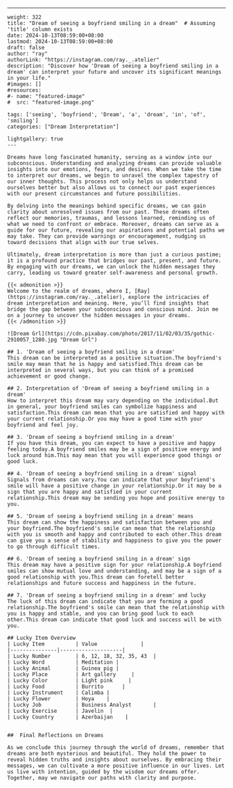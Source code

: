 ---
    weight: 322
    title: "Dream of seeing a boyfriend smiling in a dream"  # Assuming 'title' column exists
    date: 2024-10-13T08:59:00+08:00
    lastmod: 2024-10-13T08:59:00+08:00
    draft: false
    author: "ray"
    authorLink: "https://instagram.com/ray._.atelier"
    description: "Discover how 'Dream of seeing a boyfriend smiling in a dream' can interpret your future and uncover its significant meanings in your life."
    #images: []
    #resources:
    #- name: "featured-image"
    #  src: "featured-image.png"
    
    tags: ['seeing', 'boyfriend', 'Dream', 'a', 'dream', 'in', 'of', 'smiling']
    categories: ["Dream Interpretation"]
    
    lightgallery: true
    ---
    
    Dreams have long fascinated humanity, serving as a window into our subconscious. Understanding and analyzing dreams can provide valuable insights into our emotions, fears, and desires. When we take the time to interpret our dreams, we begin to unravel the complex tapestry of our inner thoughts. This process not only helps us understand ourselves better but also allows us to connect our past experiences with our present circumstances and future possibilities.
    
    By delving into the meanings behind specific dreams, we can gain clarity about unresolved issues from our past. These dreams often reflect our memories, traumas, and lessons learned, reminding us of what we need to confront or embrace. Moreover, dreams can serve as a guide for our future, revealing our aspirations and potential paths we may take. They can provide warnings or encouragement, nudging us toward decisions that align with our true selves.
    
    Ultimately, dream interpretation is more than just a curious pastime; it is a profound practice that bridges our past, present, and future. By engaging with our dreams, we can unlock the hidden messages they carry, leading us toward greater self-awareness and personal growth.
    
    {{< admonition >}}
    Welcome to the realm of dreams, where I, [Ray](https://instagram.com/ray._.atelier), explore the intricacies of dream interpretation and meaning. Here, you’ll find insights that bridge the gap between your subconscious and conscious mind. Join me on a journey to uncover the hidden messages in your dreams.
    {{< /admonition >}}
    
    ![Dream Grl](https://cdn.pixabay.com/photo/2017/11/02/03/35/gothic-2910057_1280.jpg "Dream Grl")
    
    ## 1. 'Dream of seeing a boyfriend smiling in a dream'
    This dream can be interpreted as a positive situation.The boyfriend's smile may mean that he is happy and satisfied.This dream can be interpreted in several ways, but you can think of a promised achievement or good change.
    
    ## 2. Interpretation of 'Dream of seeing a boyfriend smiling in a dream'
    How to interpret this dream may vary depending on the individual.But in general, your boyfriend smiles can symbolize happiness and satisfaction.This dream can mean that you are satisfied and happy with your current relationship.Or you may have a good time with your boyfriend and feel joy.
    
    ## 3. 'Dream of seeing a boyfriend smiling in a dream'
    If you have this dream, you can expect to have a positive and happy feeling today.A boyfriend smiles may be a sign of positive energy and luck around him.This may mean that you will experience good things or good luck.
    
    ## 4. 'Dream of seeing a boyfriend smiling in a dream' signal
    Signals from dreams can vary.You can indicate that your boyfriend's smile will have a positive change in your relationship.Or it may be a sign that you are happy and satisfied in your current relationship.This dream may be sending you hope and positive energy to you.
    
    ## 5. 'Dream of seeing a boyfriend smiling in a dream' means
    This dream can show the happiness and satisfaction between you and your boyfriend.The boyfriend's smile can mean that the relationship with you is smooth and happy and contributed to each other.This dream can give you a sense of stability and happiness to give you the power to go through difficult times.
    
    ## 6. 'Dream of seeing a boyfriend smiling in a dream' sign
    This dream may have a positive sign for your relationship.A boyfriend smiles can show mutual love and understanding, and may be a sign of a good relationship with you.This dream can foretell better relationships and future success and happiness in the future.
    
    ## 7. 'Dream of seeing a boyfriend smiling in a dream' and lucky
    The luck of this dream can indicate that you are forming a good relationship.The boyfriend's smile can mean that the relationship with you is happy and stable, and you can bring good luck to each other.This dream can indicate that good luck and success will be with you.
    
    ## Lucky Item Overview
    | Lucky Item          | Value              |
    |---------------|--------------------|
    | Lucky Number        | 6, 12, 18, 32, 35, 43  |
    | Lucky Word          | Meditation |
    | Lucky Animal        | Guinea pig |
    | Lucky Place         | Art gallery     |
    | Lucky Color         | Light pink     |
    | Lucky Food          | Burrito      |
    | Lucky Instrument    | Calimba |
    | Lucky Flower        | Hoya    |
    | Lucky Job           | Business Analyst       |
    | Lucky Exercise      | Javelin  |
    | Lucky Country       | Azerbaijan    |
    
    
    ##  Final Reflections on Dreams
    
    As we conclude this journey through the world of dreams, remember that dreams are both mysterious and beautiful. They hold the power to reveal hidden truths and insights about ourselves. By embracing their messages, we can cultivate a more positive influence in our lives. Let us live with intention, guided by the wisdom our dreams offer. Together, may we navigate our paths with clarity and purpose.
    